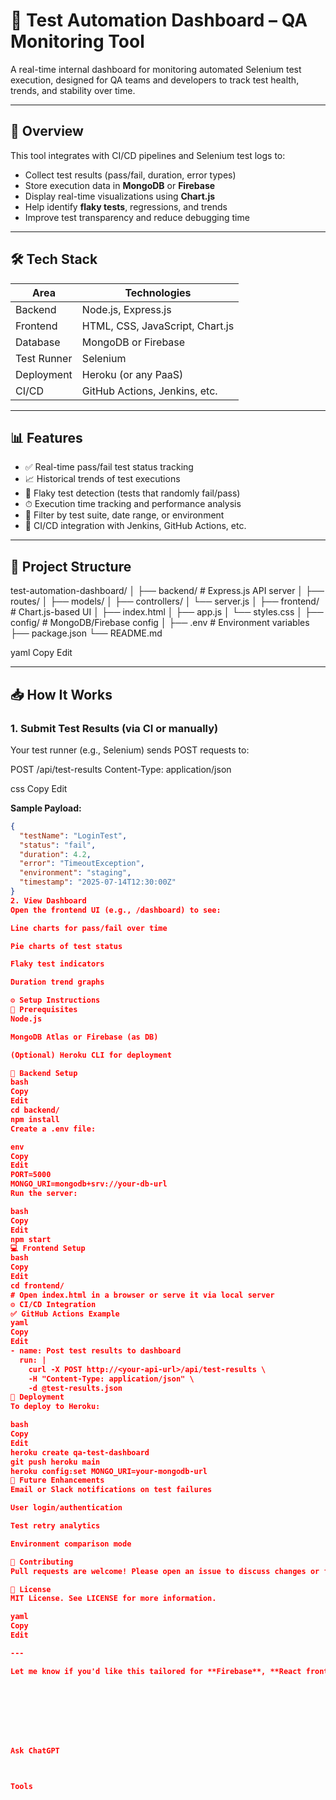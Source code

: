 # 🧪 Test Automation Dashboard – QA Monitoring Tool

A real-time internal dashboard for monitoring automated Selenium test execution, designed for QA teams and developers to track test health, trends, and stability over time.

---

## 🚀 Overview

This tool integrates with CI/CD pipelines and Selenium test logs to:

- Collect test results (pass/fail, duration, error types)
- Store execution data in **MongoDB** or **Firebase**
- Display real-time visualizations using **Chart.js**
- Help identify **flaky tests**, regressions, and trends
- Improve test transparency and reduce debugging time

---

## 🛠 Tech Stack

| Area        | Technologies |
|-------------|--------------|
| Backend     | Node.js, Express.js |
| Frontend    | HTML, CSS, JavaScript, Chart.js |
| Database    | MongoDB or Firebase |
| Test Runner | Selenium |
| Deployment  | Heroku (or any PaaS) |
| CI/CD       | GitHub Actions, Jenkins, etc. |

---

## 📊 Features

- ✅ Real-time pass/fail test status tracking
- 📈 Historical trends of test executions
- 🐞 Flaky test detection (tests that randomly fail/pass)
- ⏱ Execution time tracking and performance analysis
- 📆 Filter by test suite, date range, or environment
- 🔧 CI/CD integration with Jenkins, GitHub Actions, etc.

---

## 🧩 Project Structure

test-automation-dashboard/
│
├── backend/ # Express.js API server
│ ├── routes/
│ ├── models/
│ ├── controllers/
│ └── server.js
│
├── frontend/ # Chart.js-based UI
│ ├── index.html
│ ├── app.js
│ └── styles.css
│
├── config/ # MongoDB/Firebase config
│
├── .env # Environment variables
├── package.json
└── README.md

yaml
Copy
Edit

---

## 📥 How It Works

### 1. Submit Test Results (via CI or manually)

Your test runner (e.g., Selenium) sends POST requests to:

POST /api/test-results
Content-Type: application/json

css
Copy
Edit

**Sample Payload:**
```json
{
  "testName": "LoginTest",
  "status": "fail",
  "duration": 4.2,
  "error": "TimeoutException",
  "environment": "staging",
  "timestamp": "2025-07-14T12:30:00Z"
}
2. View Dashboard
Open the frontend UI (e.g., /dashboard) to see:

Line charts for pass/fail over time

Pie charts of test status

Flaky test indicators

Duration trend graphs

⚙️ Setup Instructions
🧱 Prerequisites
Node.js

MongoDB Atlas or Firebase (as DB)

(Optional) Heroku CLI for deployment

🔧 Backend Setup
bash
Copy
Edit
cd backend/
npm install
Create a .env file:

env
Copy
Edit
PORT=5000
MONGO_URI=mongodb+srv://your-db-url
Run the server:

bash
Copy
Edit
npm start
💻 Frontend Setup
bash
Copy
Edit
cd frontend/
# Open index.html in a browser or serve it via local server
⚙️ CI/CD Integration
✅ GitHub Actions Example
yaml
Copy
Edit
- name: Post test results to dashboard
  run: |
    curl -X POST http://<your-api-url>/api/test-results \
    -H "Content-Type: application/json" \
    -d @test-results.json
🚀 Deployment
To deploy to Heroku:

bash
Copy
Edit
heroku create qa-test-dashboard
git push heroku main
heroku config:set MONGO_URI=your-mongodb-url
📌 Future Enhancements
Email or Slack notifications on test failures

User login/authentication

Test retry analytics

Environment comparison mode

🤝 Contributing
Pull requests are welcome! Please open an issue to discuss changes or feature ideas before submitting a PR.

📄 License
MIT License. See LICENSE for more information.

yaml
Copy
Edit

---

Let me know if you'd like this tailored for **Firebase**, **React frontend**, or **Dockerized deployment** — I can adjust the README accordingly.








Ask ChatGPT



Tools


